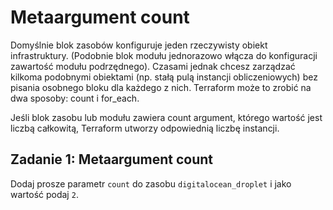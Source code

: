 # Metaargument count

Domyślnie blok zasobów konfiguruje jeden rzeczywisty obiekt infrastruktury. (Podobnie blok modułu jednorazowo włącza do konfiguracji zawartość modułu podrzędnego). Czasami jednak chcesz zarządzać kilkoma podobnymi obiektami (np. stałą pulą instancji obliczeniowych) bez pisania osobnego bloku dla każdego z nich. Terraform może to zrobić na dwa sposoby: count i for_each.

Jeśli blok zasobu lub modułu zawiera count argument, którego wartość jest liczbą całkowitą, Terraform utworzy odpowiednią liczbę instancji.

## Zadanie 1: Metaargument count
Dodaj prosze parametr `count` do zasobu `digitalocean_droplet` i jako wartość podaj `2`.